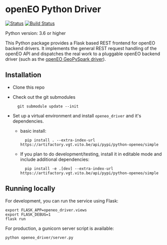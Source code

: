 # openEO Python Driver

[![Status](https://img.shields.io/badge/Status-proof--of--concept-yellow.svg)]() [![Build Status](https://travis-ci.org/Open-EO/openeo-python-driver.svg?branch=master)](https://travis-ci.org/Open-EO/openeo-python-driver)


Python version: 3.6 or higher

This Python package provides a Flask based REST frontend for openEO backend drivers.
It implements the general REST request handling of the openEO API and dispatches the real work to a pluggable openEO backend driver (such as the [openEO GeoPySpark driver](https://github.com/Open-EO/openeo-geopyspark-driver)).

## Installation

- Clone this repo
- Check out the git submodules

        git submodule update --init
        
- Set up a virtual environment and install `openeo_driver` and it's dependencies.
    - basic install:
    
            pip install . --extra-index-url https://artifactory.vgt.vito.be/api/pypi/python-openeo/simple
    
    - If you plan to do development/testing, install it in editable mode
      and include additional dependencies:
        
            pip install -e .[dev] --extra-index-url https://artifactory.vgt.vito.be/api/pypi/python-openeo/simple

## Running locally

For development, you can run the service using Flask:

    export FLASK_APP=openeo_driver.views
    export FLASK_DEBUG=1 
    flask run

For production, a gunicorn server script is available:

    python openeo_driver/server.py
